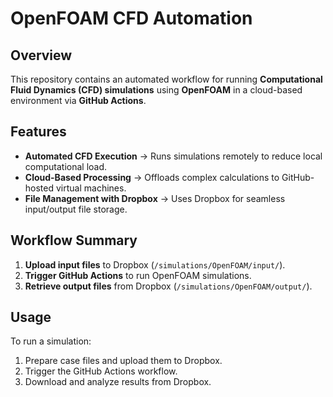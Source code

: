 # OpenFOAM CFD Automation

## Overview
This repository contains an automated workflow for running **Computational Fluid Dynamics (CFD) simulations** using **OpenFOAM** in a cloud-based environment via **GitHub Actions**.

## Features
- **Automated CFD Execution** → Runs simulations remotely to reduce local computational load.
- **Cloud-Based Processing** → Offloads complex calculations to GitHub-hosted virtual machines.
- **File Management with Dropbox** → Uses Dropbox for seamless input/output file storage.

## Workflow Summary
1. **Upload input files** to Dropbox (`/simulations/OpenFOAM/input/`).
2. **Trigger GitHub Actions** to run OpenFOAM simulations.
3. **Retrieve output files** from Dropbox (`/simulations/OpenFOAM/output/`).

## Usage
To run a simulation:
1. Prepare case files and upload them to Dropbox.
2. Trigger the GitHub Actions workflow.
3. Download and analyze results from Dropbox.



